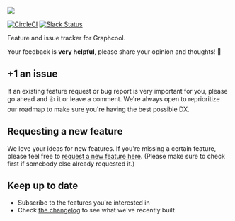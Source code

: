 ![](https://imgur.com/3gDYvzz.png)

[![CircleCI](https://circleci.com/gh/graphcool/graphcool.svg?style=shield)](https://circleci.com/gh/graphcool/graphcool) [![Slack Status](https://slack.graph.cool/badge.svg)](https://slack.graph.cool)

Feature and issue tracker for Graphcool.

Your feedback is **very helpful**, please share your opinion and thoughts! 🤔

## +1 an issue

If an existing feature request or bug report is very important for you, please go ahead and :+1: it or leave a comment. We're always open to reprioritize our roadmap to make sure you're having the best possible DX.

## Requesting a new feature

We love your ideas for new features. If you're missing a certain feature, please feel free to [request a new feature here](https://github.com/graphcool/feature-requests/issues/new). (Please make sure to check first if somebody else already requested it.)

## Keep up to date

* Subscribe to the features you're interested in
* Check [the changelog](https://www.graph.cool/docs/faq/graphcool-changelog-chiooo0ahn/) to see what we've recently built
